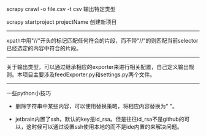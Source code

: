 scrapy crawl <spider name> -o file.csv -t csv    输出特定类型

scrapy startproject  projectName        创建新项目

***

xpath中用"//"开头的标记匹配任何符合的片段，而不带"//"的则匹配当前selector已经选定的内容中符合的片段。

***

关于输出类型，可以通过继承相应的exporter来进行相关配置，自己定义输出规则。本项目主要涉及feedExporter.py和settings.py两个文件。

***

一些python小技巧

+   删除字符串中某些内容，可以使用替换策略，将相应内容替换为" "。

+   jetbrain内置了ssh，默认的key是id_rsa。但是往往id_rsa不是github的可以，这时候可以通过设置ssh使用本地的而不是ide内置的来解决问题。


